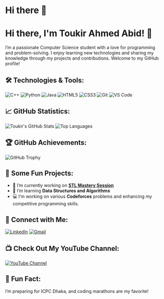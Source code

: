 # Hi there 👋


# Hi there, I'm Toukir Ahmed Abid! 👋

I’m a passionate Computer Science student with a love for programming and problem-solving. I enjoy learning new technologies and sharing my knowledge through my projects and contributions. Welcome to my GitHub profile!

## 🛠️ Technologies & Tools:
![C++](https://img.shields.io/badge/C++-00599C?style=for-the-badge&logo=cplusplus&logoColor=white)
![Python](https://img.shields.io/badge/Python-FFD43B?style=for-the-badge&logo=python&logoColor=blue)
![Java](https://img.shields.io/badge/Java-007396?style=for-the-badge&logo=java&logoColor=white)
![HTML5](https://img.shields.io/badge/HTML5-E34F26?style=for-the-badge&logo=html5&logoColor=white)
![CSS3](https://img.shields.io/badge/CSS3-1572B6?style=for-the-badge&logo=css3&logoColor=white)
![Git](https://img.shields.io/badge/Git-F05032?style=for-the-badge&logo=git&logoColor=white)
![VS Code](https://img.shields.io/badge/VS%20Code-0078D4?style=for-the-badge&logo=visual%20studio%20code&logoColor=white)

## 📈 GitHub Statistics:
![Toukir's GitHub Stats](https://github-readme-stats.vercel.app/api?username=toukir103&show_icons=true&theme=radical)
![Top Languages](https://github-readme-stats.vercel.app/api/top-langs/?username=toukir103&layout=compact&theme=radical)

## 🏆 GitHub Achievements:
![GitHub Trophy](https://github-profile-trophy.vercel.app/?username=toukir103&theme=darkhub&no-bg=true&margin-w=15)

## 🚀 Some Fun Projects:
- 🔭 I’m currently working on **[STL Mastery Session](https://github.com/toukir103/STL-Sessions)**
- 🌱 I’m learning **Data Structures and Algorithms**
- 💻 I’m working on various **Codeforces** problems and enhancing my competitive programming skills.

## 🤝 Connect with Me:
[![LinkedIn](https://img.shields.io/badge/LinkedIn-blue?style=for-the-badge&logo=linkedin&logoColor=white)](https://linkedin.com/in/toukir103)
[![Gmail](https://img.shields.io/badge/Gmail-red?style=for-the-badge&logo=gmail&logoColor=white)](mailto:toukir103@gmail.com)
## 📺 Check Out My YouTube Channel:
[![YouTube Channel](https://img.shields.io/badge/YouTube-FF0000?style=for-the-badge&logo=youtube&logoColor=white)](https://www.youtube.com/@toukirahmed3475)

## 📝 Fun Fact:
I’m preparing for ICPC Dhaka, and coding marathons are my favorite!


